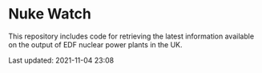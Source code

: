 # Nuke Watch

This repository includes code for retrieving the latest information available on the output of EDF nuclear power plants in the UK.

Last updated: 2021-11-04 23:08